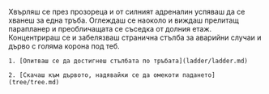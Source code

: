 Хвърляш се през прозореца и от силният адреналин успяваш да се хванеш за една тръба.
Оглеждаш се наоколо и виждаш прелитащ парапланер и преобличащата се съседка от долния етаж.
Концентрираш се и забелязваш странична стълба за аварийни случаи и дърво с голяма корона под теб.

	1. [Опитваш се да достигнеш стълбата по тръбата](ladder/ladder.md)
	
	2. [Скачаш към дървото, надявайки се да омекоти падането](tree/tree.md)